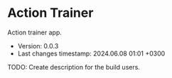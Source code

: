 <!--
@since 2024.02.10, 21:29
@changed 2024.02.10, 21:29
-->

# Action Trainer

Action trainer app.

- Version: 0.0.3
- Last changes timestamp: 2024.06.08 01:01 +0300

TODO: Create description for the build users.
